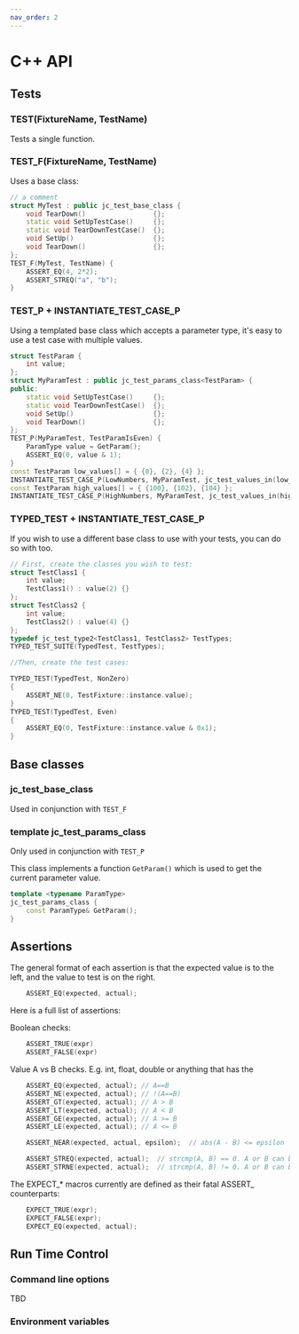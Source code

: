 ```yaml
---
nav_order: 2
---
```


# C++ API

## Tests

### TEST(FixtureName, TestName)

Tests a single function.

### TEST_F(FixtureName, TestName)

Uses a base class:

```cpp
// a comment
struct MyTest : public jc_test_base_class {
    void TearDown()                 {};
    static void SetUpTestCase()     {};
    static void TearDownTestCase()  {};
    void SetUp()                    {};
    void TearDown()                 {};
};
TEST_F(MyTest, TestName) {
    ASSERT_EQ(4, 2*2);
    ASSERT_STREQ("a", "b");
}
```

### TEST_P + INSTANTIATE_TEST_CASE_P

Using a templated base class which accepts a parameter type,
it's easy to use a test case with multiple values.

```cpp
struct TestParam {
    int value;
};
struct MyParamTest : public jc_test_params_class<TestParam> {
public:
    static void SetUpTestCase()     {};
    static void TearDownTestCase()  {};
    void SetUp()                    {};
    void TearDown()                 {};
};
TEST_P(MyParamTest, TestParamIsEven) {
    ParamType value = GetParam();
    ASSERT_EQ(0, value & 1);
}
const TestParam low_values[] = { {0}, {2}, {4} };
INSTANTIATE_TEST_CASE_P(LowNumbers, MyParamTest, jc_test_values_in(low_values));
const TestParam high_values[] = { {100}, {102}, {104} };
INSTANTIATE_TEST_CASE_P(HighNumbers, MyParamTest, jc_test_values_in(high_values));
```

### TYPED_TEST + INSTANTIATE_TEST_CASE_P

If you wish to use a different base class to use with your tests, you can do so with too.


```cpp
// First, create the classes you wish to test:
struct TestClass1 {
    int value;
    TestClass1() : value(2) {}
};
struct TestClass2 {
    int value;
    TestClass2() : value(4) {}
};
typedef jc_test_type2<TestClass1, TestClass2> TestTypes;
TYPED_TEST_SUITE(TypedTest, TestTypes);

//Then, create the test cases:

TYPED_TEST(TypedTest, NonZero)
{
    ASSERT_NE(0, TestFixture::instance.value);
}
TYPED_TEST(TypedTest, Even)
{
    ASSERT_EQ(0, TestFixture::instance.value & 0x1);
}
```

## Base classes

### jc_test_base_class

Used in conjunction with `TEST_F`

### template <typename ParamType> jc_test_params_class<ParamType>

Only used in conjunction with `TEST_P`

This class implements a function `GetParam()` which is used to get the current parameter value.


```cpp
template <typename ParamType>
jc_test_params_class {
    const ParamType& GetParam();
}
```

## Assertions

The general format of each assertion is that the expected value is to the left,
and the value to test is on the right.

```cpp
    ASSERT_EQ(expected, actual);
```

Here is a full list of assertions:

Boolean checks:

```cpp
    ASSERT_TRUE(expr)
    ASSERT_FALSE(expr)
```

Value A vs B checks. E.g. int, float, double or anything that has the 

```cpp
    ASSERT_EQ(expected, actual); // A==B
    ASSERT_NE(expected, actual); // !(A==B)
    ASSERT_GT(expected, actual); // A > B
    ASSERT_LT(expected, actual); // A < B
    ASSERT_GE(expected, actual); // A >= B
    ASSERT_LE(expected, actual); // A <= B

    ASSERT_NEAR(expected, actual, epsilon);  // abs(A - B) <= epsilon

    ASSERT_STREQ(expected, actual);  // strcmp(A, B) == 0. A or B can be 0.
    ASSERT_STRNE(expected, actual);  // strcmp(A, B) != 0. A or B can be 0.
```

The EXPECT_* macros currently are defined as their fatal ASSERT_ counterparts:

```cpp
    EXPECT_TRUE(expr);
    EXPECT_FALSE(expr);
    EXPECT_EQ(expected, actual);
```

## Run Time Control

### Command line options

TBD

### Environment variables

